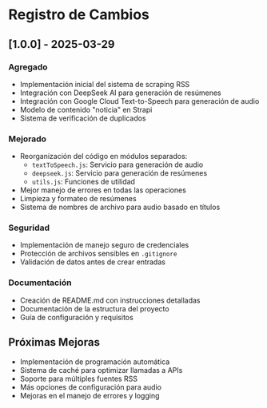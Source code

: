 # Registro de Cambios

## [1.0.0] - 2025-03-29

### Agregado
- Implementación inicial del sistema de scraping RSS
- Integración con DeepSeek AI para generación de resúmenes
- Integración con Google Cloud Text-to-Speech para generación de audio
- Modelo de contenido "noticia" en Strapi
- Sistema de verificación de duplicados

### Mejorado
- Reorganización del código en módulos separados:
  - `textToSpeech.js`: Servicio para generación de audio
  - `deepseek.js`: Servicio para generación de resúmenes
  - `utils.js`: Funciones de utilidad
- Mejor manejo de errores en todas las operaciones
- Limpieza y formateo de resúmenes
- Sistema de nombres de archivo para audio basado en títulos

### Seguridad
- Implementación de manejo seguro de credenciales
- Protección de archivos sensibles en `.gitignore`
- Validación de datos antes de crear entradas

### Documentación
- Creación de README.md con instrucciones detalladas
- Documentación de la estructura del proyecto
- Guía de configuración y requisitos

## Próximas Mejoras
- Implementación de programación automática
- Sistema de caché para optimizar llamadas a APIs
- Soporte para múltiples fuentes RSS
- Más opciones de configuración para audio
- Mejoras en el manejo de errores y logging 
